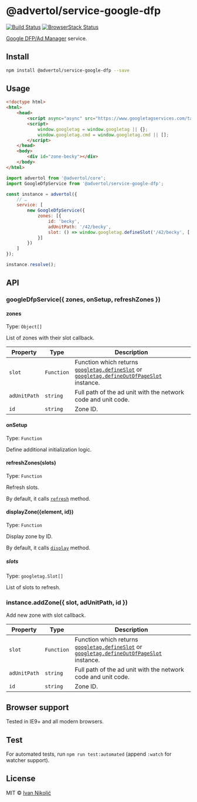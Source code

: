 # @advertol/service-google-dfp

[![Build Status][ci-img]][ci] [![BrowserStack Status][browserstack-img]][browserstack]

[Google DFP/Ad Manager](https://admanager.google.com/) service.

## Install

```sh
npm install @advertol/service-google-dfp --save
```

## Usage

```html
<!doctype html>
<html>
	<head>
		<script async="async" src="https://www.googletagservices.com/tag/js/gpt.js"></script>
		<script>
			window.googletag = window.googletag || {};
			window.googletag.cmd = window.googletag.cmd || [];
		</script>
	</head>
	<body>
		<div id="zone-becky"></div>
	</body>
</html>
```

```js
import advertol from '@advertol/core';
import GoogleDfpService from '@advertol/service-google-dfp';

const instance = advertol({
	// …
	service: [
		new GoogleDfpService({
			zones: [{
				id: 'becky',
				adUnitPath: '/42/becky',
				slot: () => window.googletag.defineSlot('/42/becky', ['fluid'], 'zone-becky').addService(window.googletag.pubads())
			}]
		})
	]
});

instance.resolve();
```

## API

### googleDfpService({ zones, onSetup, refreshZones })

#### zones

Type: `Object[]`

List of zones with their slot callback.

| Property | Type | Description |
| --- | --- | --- |
| `slot` | `Function` | Function which returns [`googletag.defineSlot`][googletag-define-slot] or [`googletag.defineOutOfPageSlot`][googletag-define-outofpage-slot] instance. |
| `adUnitPath` | `string` | Full path of the ad unit with the network code and unit code. |
| `id` | `string` | Zone ID. |

#### onSetup

Type: `Function`

Define additional initialization logic.

#### refreshZones(slots)

Type: `Function`

Refresh slots.

By default, it calls [`refresh`][googletag-refresh] method.

#### displayZone({element, id})

Type: `Function`

Display zone by ID.

By default, it calls [`display`][googletag-display] method.

##### slots

Type: `googletag.Slot[]`

List of slots to refresh.

### instance.addZone({ slot, adUnitPath, id })

Add new zone with slot callback.

| Property | Type | Description |
| --- | --- | --- |
| `slot` | `Function` | Function which returns [`googletag.defineSlot`][googletag-define-slot] or [`googletag.defineOutOfPageSlot`][googletag-define-outofpage-slot] instance. |
| `adUnitPath` | `string` | Full path of the ad unit with the network code and unit code. |
| `id` | `string` | Zone ID. |

## Browser support

Tested in IE9+ and all modern browsers.

## Test

For automated tests, run `npm run test:automated` (append `:watch` for watcher support).

## License

MIT © [Ivan Nikolić](http://ivannikolic.com)

[ci]: https://travis-ci.com/niksy/advertol-service-google-dfp
[ci-img]: https://travis-ci.com/niksy/advertol-service-google-dfp.svg?branch=master
[browserstack]: https://www.browserstack.com/
[browserstack-img]: https://www.browserstack.com/automate/badge.svg?badge_key=RENheEJRRGlDMGo3QWFhSTRoYy8wUHlwZFNPM2FhTHB3RUVDZzFGS0NaWT0tLXNheHBwbHpGcDJuMVB4Zjd1THlIUEE9PQ==--e54ee2f7777a7d1006c46c7a74113388d8e89ead
[googletag-define-slot]: https://developers.google.com/doubleclick-gpt/reference#googletag.defineSlot
[googletag-define-outofpage-slot]: https://developers.google.com/doubleclick-gpt/reference#googletag.defineOutOfPageSlot
[googletag-refresh]: https://developers.google.com/doubleclick-gpt/reference#googletag.PubAdsService_refresh
[googletag-display]: https://developers.google.com/doubleclick-gpt/reference#googletag.PubAdsService_display

